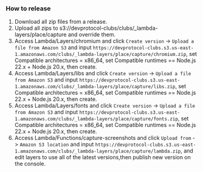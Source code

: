 ### How to release

1. Download all zip files from a release.
2. Upload all zips to s3://devprotocol-clubs/clubs/\_lambda-layers/place/capture and override them.
3. Access Lambda/Layers/chromium and click `Create version` -> `Upload a file from Amazon S3` and input `https://devprotocol-clubs.s3.us-east-1.amazonaws.com/clubs/_lambda-layers/place/capture/chromium.zip`, set Compatible architectures = x86_64, set Compatible runtimes == Node.js 22.x + Node.js 20.x, then create.
4. Access Lambda/Layers/libs and click `Create version` -> `Upload a file from Amazon S3` and input `https://devprotocol-clubs.s3.us-east-1.amazonaws.com/clubs/_lambda-layers/place/capture/libs.zip`, set Compatible architectures = x86_64, set Compatible runtimes == Node.js 22.x + Node.js 20.x, then create.
5. Access Lambda/Layers/fonts and click `Create version` -> `Upload a file from Amazon S3` and input `https://devprotocol-clubs.s3.us-east-1.amazonaws.com/clubs/_lambda-layers/place/capture/fonts.zip`, set Compatible architectures = x86_64, set Compatible runtimes == Node.js 22.x + Node.js 20.x, then create.
6. Access Lambda/Functions/capture-screenshots and click `Upload from` -> `Amazon S3 location` and input `https://devprotocol-clubs.s3.us-east-1.amazonaws.com/clubs/_lambda-layers/place/capture/lambda.zip`, and edit layers to use all of the latest versions,then publish new version on the console.
